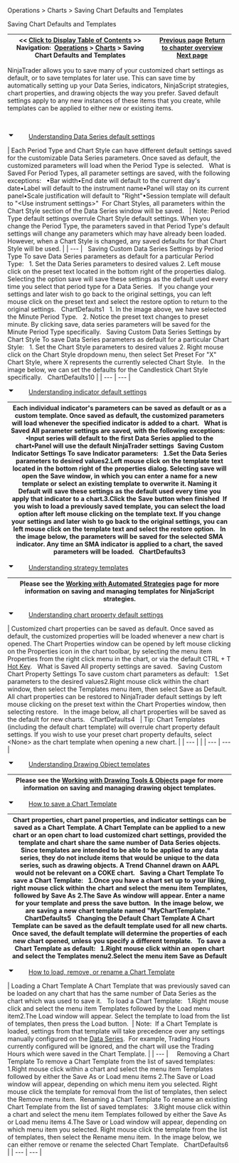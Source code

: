 ﻿


Operations \> Charts \> Saving Chart Defaults and Templates






















Saving Chart Defaults and Templates







| \<\< [Click to Display Table of Contents](saving_chart_defaults_and_templates.md) \>\> **Navigation:**     [Operations](operations-1.md) \> [Charts](charts-1.md) \> Saving Chart Defaults and Templates | [Previous page](working_with_automated_strateg-1.md) [Return to chapter overview](charts-1.md) [Next page](data_box-1.md) |
| --- | --- |














NinjaTrader allows you to save many of your customized chart settings as default, or to save templates for later use. This can save time by automatically setting up your Data Series, indicators, NinjaScript strategies, chart properties, and drawing objects the way you prefer. Saved default settings apply to any new instances of these items that you create, while templates can be applied to either new or existing items.


 


![tog_minus](tog_minus-1.gif)        [Understanding Data Series default settings](javascript:HMToggle('toggle','UnderstandingDataSeriesDefaultSettings','UnderstandingDataSeriesDefaultSettings_ICON'))




| Each Period Type and Chart Style can have different default settings saved for the customizable Data Series parameters. Once saved as default, the customized parameters will load when the Period Type is selected.   What is Saved For Period Types, all parameter settings are saved, with the following exceptions:   •Bar width•End date will default to the current day's date•Label will default to the instrument name•Panel will stay on its current panel•Scale justification will default to "Right"•Session template will default to "\<Use instrument settings\>"  For Chart Styles, all parameters within the Chart Style section of the Data Series window will be saved.     | Note: Period Type default settings overrule Chart Style default settings. When you change the Period Type, the parameters saved in that Period Type's default settings will change any parameters which may have already been loaded. However, when a Chart Style is changed, any saved defaults for that Chart Style will be used. | | --- |      Saving Custom Data Series Settings by Period Type To save Data Series parameters as default for a particular Period Type:   1\. Set the Data Series parameters to desired values 2\. Left mouse click on the preset text located in the bottom right of the properties dialog. Selecting the option save will save these settings as the default used every time you select that period type for a Data Series.   If you change your settings and later wish to go back to the original settings, you can left mouse click on the preset text and select the restore option to return to the original settings.   ChartDefaults1   1\. In the image above, we have selected the Minute Period Type.   2\. Notice the preset text changes to preset minute. By clicking save, data series parameters will be saved for the Minute Period Type specifically.   Saving Custom Data Series Settings by Chart Style To save Data Series parameters as default for a particular Chart Style:   1\. Set the Chart Style parameters to desired values 2\. Right mouse click on the Chart Style dropdown menu, then select Set Preset For "X" Chart Style, where X represents the currently selected Chart Style.   In the image below, we can set the defaults for the Candlestick Chart Style specifically.   ChartDefaults10 |
| --- | --- |



![tog_minus](tog_minus-1.gif)        [Understanding indicator default settings](javascript:HMToggle('toggle','UnderstandingIndicatorDefaultSettings','UnderstandingIndicatorDefaultSettings_ICON'))




| Each individual indicator's parameters can be saved as default or as a custom template. Once saved as default, the customized parameters will load whenever the specified indicator is added to a chart.   What is Saved All parameter settings are saved, with the following exceptions:   •Input series will default to the first Data Series applied to the chart•Panel will use the default NinjaTrader settings  Saving Custom Indicator Settings To save Indicator parameters:   1\.Set the Data Series parameters to desired values2\.Left mouse click on the template text located in the bottom right of the properties dialog. Selecting save will open the Save window, in which you can enter a name for a new template or select an existing template to overwrite it. Naming it Default will save these settings as the default used every time you apply that indicator to a chart.3\.Click the Save button when finished  If you wish to load a previously saved template, you can select the load option after left mouse clicking on the template text. If you change your settings and later wish to go back to the original settings, you can left mouse click on the template text and select the restore option.   In the image below, the parameters will be saved for the selected SMA indicator. Any time an SMA indicator is applied to a chart, the saved parameters will be loaded.   ChartDefaults3 |
| --- |



![tog_minus](tog_minus-1.gif)        [Understanding strategy templates](javascript:HMToggle('toggle','UnderstandingStrategyTemplates','UnderstandingStrategyTemplates_ICON'))




| Please see the [Working with Automated Strategies](working_with_automated_strateg-1.md) page for more information on saving and managing templates for NinjaScript strategies. |
| --- |



![tog_minus](tog_minus-1.gif)        [Understanding chart property default settings](javascript:HMToggle('toggle','UnderstandingChartPropertyDefaultSettings','UnderstandingChartPropertyDefaultSettings_ICON'))




| Customized chart properties can be saved as default. Once saved as default, the customized properties will be loaded whenever a new chart is opened. The Chart Properties window can be opened by left mouse clicking on the Properties icon in the chart toolbar, by selecting the menu item Properties from the right click menu in the chart, or via the default CTRL \+ T [Hot Key](hot_key_manager-1.md).   What is Saved All property settings are saved.    Saving Custom Chart Property Settings To save custom chart parameters as default:   1\.Set parameters to the desired values2\.Right mouse click within the chart window, then select the Templates menu item, then select Save as Default.  All chart properties can be restored to NinjaTrader default settings by left mouse clicking on the preset text within the Chart Properties window, then selecting restore.   In the image below, all chart properties will be saved as the default for new charts.   ChartDefaults4     | Tip: Chart Templates (including the default chart template) will overrule chart property default settings. If you wish to use your preset chart property defaults, select \<None\> as the chart template when opening a new chart. | | --- | |
| --- | --- |



![tog_minus](tog_minus-1.gif)        [Understanding Drawing Object templates](javascript:HMToggle('toggle','UnderstandingDrawingObjectTemplates','UnderstandingDrawingObjectTemplates_ICON'))




| Please see the [Working with Drawing Tools \& Objects](working_with_drawing_tools__ob-1.md) page for more information on saving and managing drawing object templates. |
| --- |



![tog_minus](tog_minus-1.gif)        [How to save a Chart Template](javascript:HMToggle('toggle','HowToSaveAChartTemplate','HowToSaveAChartTemplate_ICON'))




| Chart properties, chart panel properties, and indicator settings can be saved as a Chart Template. A Chart Template can be applied to a new chart or an open chart to load customized chart settings, provided the template and chart share the same number of Data Series objects. Since templates are intended to be able to be applied to any data series, they do not include items that would be unique to the data series, such as drawing objects. A Trend Channel drawn on AAPL would not be relevant on a COKE chart.   Saving a Chart Template To save a Chart Template:   1\.Once you have a chart set up to your liking, right mouse click within the chart and select the menu item Templates, followed by Save As 2\.The Save As window will appear. Enter a name for your template and press the save button.  In the image below, we are saving a new chart template named "MyChartTemplate."   ChartDefaults5   Changing the Default Chart Template A Chart Template can be saved as the default template used for all new charts. Once saved, the default template will determine the properties of each new chart opened, unless you specify a different template.   To save a Chart Template as default:   1\.Right mouse click within an open chart and select the Templates menu2\.Select the menu item Save as Default |
| --- |



![tog_minus](tog_minus-1.gif)        [How to load, remove, or rename a Chart Template](javascript:HMToggle('toggle','HowToLoadRemoveOrRenameAChartTemplate','HowToLoadRemoveOrRenameAChartTemplate_ICON'))




| Loading a Chart Template A Chart Template that was previously saved can be loaded on any chart that has the same number of Data Series as the chart which was used to save it.    To load a Chart Template:   1\.Right mouse click and select the menu item Templates followed by the Load menu item2\.The Load window will appear. Select the template to load from the list of templates, then press the Load button.    | Note:  If a Chart Template is loaded, settings from that template will take precedence over any settings manually configured on the [Data Series](working_with_price_data-1.md).  For example, Trading Hours currently configured will be ignored, and the chart will use the Trading Hours which were saved in the Chart Template. | | --- |        Removing a Chart Template To remove a Chart Template from the list of saved templates:   1\.Right mouse click within a chart and select the menu item Templates followed by either the Save As or Load menu items 2\.The Save or Load window will appear, depending on which menu item you selected. Right mouse click the template for removal from the list of templates, then select the Remove menu item.  Renaming a Chart Template To rename an existing Chart Template from the list of saved templates:   3\.Right mouse click within a chart and select the menu item Templates followed by either the Save As or Load menu items 4\.The Save or Load window will appear, depending on which menu item you selected. Right mouse click the template from the list of templates, then select the Rename menu item.  In the image below, we can either remove or rename the selected Chart Template.   ChartDefaults6 |
| --- | --- |










